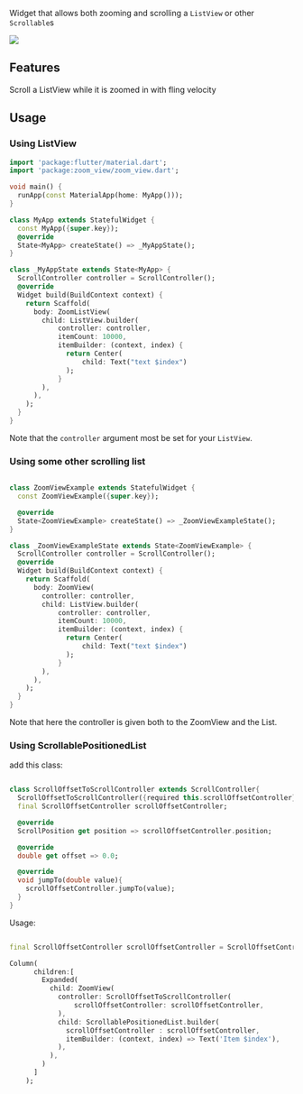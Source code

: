 Widget that allows both zooming and scrolling a `ListView` or other `Scrollable`s

![](https://raw.githubusercontent.com/yakagami/zoom_view/main/zoomView.gif)

## Features

Scroll a ListView while it is zoomed in with fling velocity

## Usage

### Using ListView

```dart
import 'package:flutter/material.dart';
import 'package:zoom_view/zoom_view.dart';

void main() {
  runApp(const MaterialApp(home: MyApp()));
}

class MyApp extends StatefulWidget {
  const MyApp({super.key});
  @override
  State<MyApp> createState() => _MyAppState();
}

class _MyAppState extends State<MyApp> {
  ScrollController controller = ScrollController();
  @override
  Widget build(BuildContext context) {
    return Scaffold(
      body: ZoomListView(
        child: ListView.builder(
            controller: controller,
            itemCount: 10000,
            itemBuilder: (context, index) {
              return Center(
                  child: Text("text $index")
              );
            }
        ),
      ),
    );
  }
}

```

Note that the `controller` argument most be set for your `ListView`.

### Using some other scrolling list

```dart

class ZoomViewExample extends StatefulWidget {
  const ZoomViewExample({super.key});

  @override
  State<ZoomViewExample> createState() => _ZoomViewExampleState();
}

class _ZoomViewExampleState extends State<ZoomViewExample> {
  ScrollController controller = ScrollController();
  @override
  Widget build(BuildContext context) {
    return Scaffold(
      body: ZoomView(
        controller: controller,
        child: ListView.builder(
            controller: controller,
            itemCount: 10000,
            itemBuilder: (context, index) {
              return Center(
                  child: Text("text $index")
              );
            }
        ),
      ),
    );
  }
}

```

Note that here the controller is given both to the ZoomView and the List.


### Using ScrollablePositionedList

add this class:

```dart

class ScrollOffsetToScrollController extends ScrollController{
  ScrollOffsetToScrollController({required this.scrollOffsetController});
  final ScrollOffsetController scrollOffsetController;

  @override
  ScrollPosition get position => scrollOffsetController.position;

  @override
  double get offset => 0.0;

  @override
  void jumpTo(double value){
    scrollOffsetController.jumpTo(value);
  }
}

```

Usage:

```dart

final ScrollOffsetController scrollOffsetController = ScrollOffsetController();

Column(
      children:[
        Expanded(
          child: ZoomView(
            controller: ScrollOffsetToScrollController(
                scrollOffsetController: scrollOffsetController,
            ),
            child: ScrollablePositionedList.builder(
              scrollOffsetController : scrollOffsetController,
              itemBuilder: (context, index) => Text('Item $index'),
            ),
          ),
        )
      ]
    );

```
